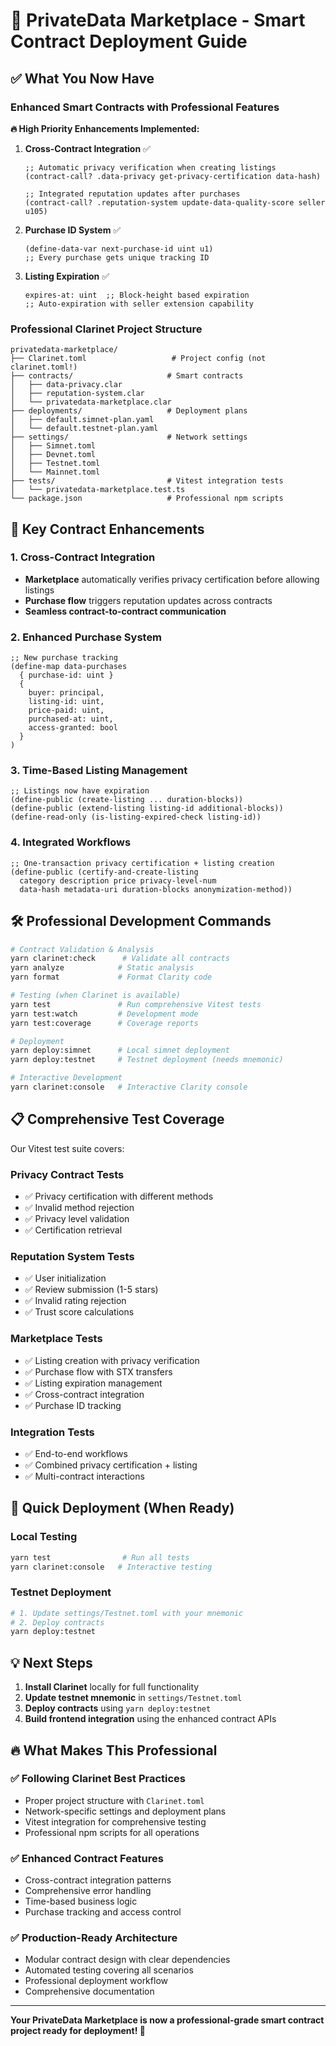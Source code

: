 # 🚀 PrivateData Marketplace - Smart Contract Deployment Guide

## ✅ What You Now Have

### Enhanced Smart Contracts with Professional Features

**🔥 High Priority Enhancements Implemented:**

1. **Cross-Contract Integration** ✅
   ```clarity
   ;; Automatic privacy verification when creating listings
   (contract-call? .data-privacy get-privacy-certification data-hash)
   
   ;; Integrated reputation updates after purchases  
   (contract-call? .reputation-system update-data-quality-score seller u105)
   ```

2. **Purchase ID System** ✅
   ```clarity
   (define-data-var next-purchase-id uint u1)
   ;; Every purchase gets unique tracking ID
   ```

3. **Listing Expiration** ✅
   ```clarity
   expires-at: uint  ;; Block-height based expiration
   ;; Auto-expiration with seller extension capability
   ```

### Professional Clarinet Project Structure

```
privatedata-marketplace/
├── Clarinet.toml                   # Project config (not clarinet.toml!)
├── contracts/                     # Smart contracts
│   ├── data-privacy.clar
│   ├── reputation-system.clar
│   └── privatedata-marketplace.clar
├── deployments/                   # Deployment plans  
│   ├── default.simnet-plan.yaml
│   └── default.testnet-plan.yaml
├── settings/                      # Network settings
│   ├── Simnet.toml
│   ├── Devnet.toml
│   ├── Testnet.toml
│   └── Mainnet.toml
├── tests/                         # Vitest integration tests
│   └── privatedata-marketplace.test.ts
└── package.json                   # Professional npm scripts
```

## 🎯 Key Contract Enhancements

### 1. Cross-Contract Integration
- **Marketplace** automatically verifies privacy certification before allowing listings
- **Purchase flow** triggers reputation updates across contracts
- **Seamless contract-to-contract communication**

### 2. Enhanced Purchase System
```clarity
;; New purchase tracking
(define-map data-purchases
  { purchase-id: uint }
  {
    buyer: principal,
    listing-id: uint,
    price-paid: uint,
    purchased-at: uint,
    access-granted: bool
  }
)
```

### 3. Time-Based Listing Management
```clarity
;; Listings now have expiration
(define-public (create-listing ... duration-blocks))
(define-public (extend-listing listing-id additional-blocks))
(define-read-only (is-listing-expired-check listing-id))
```

### 4. Integrated Workflows
```clarity
;; One-transaction privacy certification + listing creation
(define-public (certify-and-create-listing 
  category description price privacy-level-num 
  data-hash metadata-uri duration-blocks anonymization-method))
```

## 🛠️ Professional Development Commands

```bash
# Contract Validation & Analysis
yarn clarinet:check      # Validate all contracts
yarn analyze            # Static analysis
yarn format             # Format Clarity code

# Testing (when Clarinet is available)
yarn test               # Run comprehensive Vitest tests
yarn test:watch         # Development mode
yarn test:coverage      # Coverage reports

# Deployment  
yarn deploy:simnet      # Local simnet deployment
yarn deploy:testnet     # Testnet deployment (needs mnemonic)

# Interactive Development
yarn clarinet:console   # Interactive Clarity console
```

## 📋 Comprehensive Test Coverage

Our Vitest test suite covers:

### Privacy Contract Tests
- ✅ Privacy certification with different methods
- ✅ Invalid method rejection  
- ✅ Privacy level validation
- ✅ Certification retrieval

### Reputation System Tests  
- ✅ User initialization
- ✅ Review submission (1-5 stars)
- ✅ Invalid rating rejection
- ✅ Trust score calculations

### Marketplace Tests
- ✅ Listing creation with privacy verification
- ✅ Purchase flow with STX transfers
- ✅ Listing expiration management
- ✅ Cross-contract integration
- ✅ Purchase ID tracking

### Integration Tests
- ✅ End-to-end workflows
- ✅ Combined privacy certification + listing
- ✅ Multi-contract interactions

## 🚀 Quick Deployment (When Ready)

### Local Testing
```bash
yarn test                # Run all tests
yarn clarinet:console   # Interactive testing
```

### Testnet Deployment
```bash
# 1. Update settings/Testnet.toml with your mnemonic
# 2. Deploy contracts
yarn deploy:testnet
```

## 💡 Next Steps

1. **Install Clarinet** locally for full functionality
2. **Update testnet mnemonic** in `settings/Testnet.toml`
3. **Deploy contracts** using `yarn deploy:testnet`
4. **Build frontend integration** using the enhanced contract APIs

## 🔥 What Makes This Professional

### ✅ Following Clarinet Best Practices
- Proper project structure with `Clarinet.toml`
- Network-specific settings and deployment plans
- Vitest integration for comprehensive testing
- Professional npm scripts for all operations

### ✅ Enhanced Contract Features
- Cross-contract integration patterns
- Comprehensive error handling
- Time-based business logic
- Purchase tracking and access control

### ✅ Production-Ready Architecture
- Modular contract design with clear dependencies
- Automated testing covering all scenarios
- Professional deployment workflow
- Comprehensive documentation

---

**Your PrivateData Marketplace is now a professional-grade smart contract project ready for deployment! 🎉**